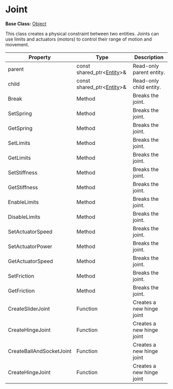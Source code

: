 # Joint #

**Base Class:** [Object](CPP_Object.md)

This class creates a physical constraint between two entities. Joints can use limits and actuators (motors) to control their range of motion and movement.

| Property | Type | Description |
|---|---|----|
| parent | const shared_ptr<[Entity](CPP_Entity_32f.md)\>& | Read-only parent entity. |
| child | const shared_ptr<[Entity](CPP_Entity_32f.md)\>& | Read-only child entity. |
| Break | Method | Breaks the joint. |
| SetSpring | Method | Breaks the joint. |
| GetSpring | Method | Breaks the joint. |
| SetLimits | Method | Breaks the joint. |
| GetLimits | Method | Breaks the joint. |
| SetStiffness | Method | Breaks the joint. |
| GetStiffness | Method | Breaks the joint. |
| EnableLimits | Method | Breaks the joint. |
| DisableLimits | Method | Breaks the joint. |
| SetActuatorSpeed | Method | Breaks the joint. |
| SetActuatorPower | Method | Breaks the joint. |
| GetActuatorSpeed | Method | Breaks the joint. |
| SetFriction | Method | Breaks the joint. |
| GetFriction | Method | Breaks the joint. |
| CreateSliderJoint | Function | Creates a new hinge joint |
| CreateHingeJoint | Function | Creates a new hinge joint |
| CreateBallAndSocketJoint | Function | Creates a new hinge joint |
| CreateHingeJoint | Function | Creates a new hinge joint |

